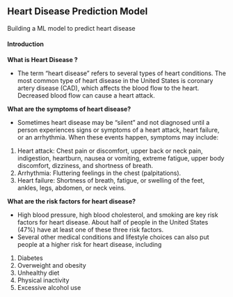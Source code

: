 ## Heart Disease Prediction Model
Building a ML model to predict heart disease

#### Introduction
<b>What is Heart Disease ?</b>
* The term “heart disease” refers to several types of heart conditions. The most common type of heart disease in the United States is coronary artery disease (CAD), which affects the blood flow to the heart. Decreased blood flow can cause a heart attack.

<b>What are the symptoms of heart disease?</b>
* Sometimes heart disease may be “silent” and not diagnosed until a person experiences signs or symptoms of a heart attack, heart failure, or an arrhythmia. When these events happen, symptoms may include:

1. Heart attack: Chest pain or discomfort, upper back or neck pain, indigestion, heartburn, nausea or vomiting, extreme fatigue, upper body discomfort, dizziness, and shortness of breath.
2. Arrhythmia: Fluttering feelings in the chest (palpitations).
3. Heart failure: Shortness of breath, fatigue, or swelling of the feet, ankles, legs, abdomen, or neck veins.

    
<b>What are the risk factors for heart disease?</b>
* High blood pressure, high blood cholesterol, and smoking are key risk factors for heart disease. About half of people in the United States (47%) have at least one of these three risk factors.
* Several other medical conditions and lifestyle choices can also put people at a higher risk for heart disease, including

1. Diabetes
2. Overweight and obesity
3. Unhealthy diet
4. Physical inactivity
5. Excessive alcohol use
